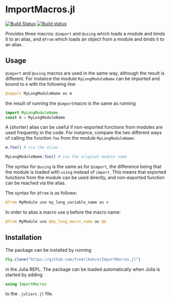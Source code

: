 # ImportMacros.jl

[![Build Status][travis-img]][travis-url]
[![Build status][appveyor-img]][appveyor-url]

Provides three macros: `@import` and `@using` which loads a module and binds it to an alias, and
`@from` which loads an object from a module and binds it to an alias.

## Usage

`@import` and `@using` macros are used in the same way, although the result is different. For instance the
module `MyLongModuleName` can be imported and bound to `m` with the following line:

```jl
@import MyLongModuleName as m
```

the result of running the `@import`macro is the same as running

```jl
import MyLongModuleName
const m = MyLongModuleName
```

A (shorter) alias can be useful if non-exported functions from modules are used frequently
in the code. For instance, compare the two different ways of calling the function `foo`
from the module `MyLongModuleName`:

```jl
m.foo() # via the alias

MyLongModuleName.foo() # via the original module name
```

The syntax for `@using` is the same as for `@import`, the difference being that the module is loaded with
`using` instead of `import`. This means that exported functions from the module
can be used directly, and non-exported function can be reached via the alias.

The syntax for `@from` is as follows:

```jl
@from MyModule use my_long_variable_name as v
```

In order to alias a macro use `@` before the macro name:

```jl
@from MyModule use @my_long_macro_name as @m
```

## Installation

The package can be installed by running

```jl
Pkg.clone("https://github.com/fredrikekre/ImportMacros.jl")
```

in the Julia REPL. The package can be loaded automatically when Julia is started by adding

```jl
using ImportMacros
```

to the `.juliarc.jl` file.

[travis-img]: https://travis-ci.org/fredrikekre/ImportMacros.jl.svg?branch=master
[travis-url]: https://travis-ci.org/fredrikekre/ImportMacros.jl

[appveyor-img]: https://ci.appveyor.com/api/projects/status/ds4d6njhs1t69aak/branch/master?svg=true
[appveyor-url]: https://ci.appveyor.com/project/fredrikekre/importmacros-jl/branch/master
